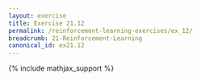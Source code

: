 ```yaml
---
layout: exercise
title: Exercise 21.12
permalink: /reinforcement-learning-exercises/ex_12/
breadcrumb: 21-Reinforcement-Learning
canonical_id: ex21.12
---
```


{% include mathjax_support %}
